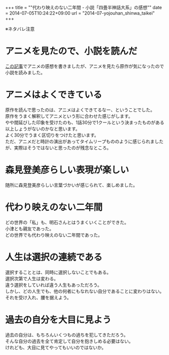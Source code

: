 +++
title = ""代わり映えのない二年間 - 小説「四畳半神話大系」の感想""
date = 2014-07-05T10:24:22+09:00
url = "2014-07-yojouhan_shinwa_taikei"
+++

※ネタバレ注意

# アニメを見たので、小説を読んだ
[この記事](http://blog.5000164.jp/2014-07-yojouhan/)でアニメの感想を書きましたが、アニメを見たら原作が気になったので小説を読みました。

# アニメはよくできている
原作を読んで思ったのは、アニメはよくできてるなー、ということでした。  
原作をうまく解釈してアニメという形に合わせた感じがします。  
やや間延びした印象を受けたのも、1話30分で1クールという決まったものがある以上しょうがないのかなと思います。  
よく30分でうまく区切りをつけたと思います。  
ただ、アニメだと時計の演出があってタイムリープもののように感じられましたが、実際はそうではないと思ったのが残念なところ。

# 森見登美彦らしい表現が楽しい
随所に森見登美彦らしい言葉づかいが感じられて、楽しめました。

# 代わり映えのない二年間
どの世界の「私」も、明石さんとはうまくいくことができた。  
小津とも親友であった。  
どの世界でも代わり映えのない二年間であった。

# 人生は選択の連続である
選択することとは、同時に選択しないことでもある。  
選択次第で人生は変わる。  
違う選択をしていれば違う人生もあっただろう。  
しかし、どの人生でも、他の何者にもなれない自分であることに変わりはない。  
それを受け入れ、腰を据えよう。

# 過去の自分を大目に見よう
過去の自分は、もちろんいくつもの過ちを犯してきただろう。  
そんな自分の過去を全て肯定して自分を抱きしめる必要はない。  
けれども、大目に見てやってもいいのではないか。
